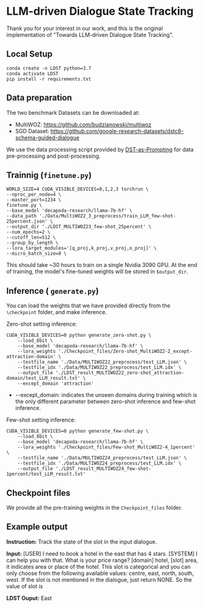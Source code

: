 # LLM-driven Dialogue State Tracking
Thank you for your interest in our work, and this is the original implementation of "Towards LLM-driven Dialogue State Tracking".

## Local Setup
```
conda create -n LDST python=3.7
conda activate LDST
pip install -r requirements.txt
```

## Data preparation
The two benchmark Datasets can be downloaded at:
* MultiWOZ: https://github.com/budzianowski/multiwoz
* SGD Dataset: https://github.com/google-research-datasets/dstc8-schema-guided-dialogue

We use the data processing script provided by [DST-as-Prompting](https://github.com/chiahsuan156/DST-as-Prompting) for data pre-processing and post-processing.


## Trainnig (`finetune.py`)
```
WORLD_SIZE=4 CUDA_VISIBLE_DEVICES=0,1,2,3 torchrun \
--nproc_per_node=4 \
--master_port=1234 \
finetune.py \
--base_model 'decapoda-research/llama-7b-hf' \
--data_path './Data/MultiWOZ2_3_preprocess/train_LLM_few-shot-25percent.json' \
--output_dir './LDST_MULTIWOZ23_few-shot_25percent' \
--num_epochs=2 \
--cutoff_len=512 \
--group_by_length \
--lora_target_modules='[q_proj,k_proj,v_proj,o_proj]' \
--micro_batch_size=8 \
```
This should take ~30 hours to train on a single Nvidia 3090 GPU. At the end of training, the model's fine-tuned weights will be stored in `$output_dir`.

## Inference ( `generate.py`)
You can load the weights that we have provided directly from the `\checkpoint` folder, and make inference.

Zero-shot setting inference:
```
CUDA_VISIBLE_DEVICES=0 python generate_zero-shot.py \
    --load_8bit \
    --base_model 'decapoda-research/llama-7b-hf' \
    --lora_weights './Checkpoint_files/Zero-shot_MultiWOZ2-2_except-attraction-domain' \
    --testfile_name './Data/MULTIWOZ22_preprocess/test_LLM.json' \
    --testfile_idx './Data/MULTIWOZ22_preprocess/test_LLM.idx' \
    --output_file './LDST_result_MULTIWOZ22_zero-shot_attraction-domain/test_LLM_result.txt' \
    --except_domain 'attraction'
```
* --except_domain: indicates the unseen domains during training which is the only different parameter between zero-shot inference and few-shot inference.

Few-shot setting inference:
```
CUDA_VISIBLE_DEVICES=0 python generate_few-shot.py \
    --load_8bit \
    --base_model 'decapoda-research/llama-7b-hf' \
    --lora_weights './Checkpoint_files/Few-shot_MultiWOZ2-4_1percent' \
    --testfile_name './Data/MULTIWOZ24_preprocess/test_LLM.json' \
    --testfile_idx './Data/MULTIWOZ24_preprocess/test_LLM.idx' \
    --output_file './LDST_result_MULTIWOZ24_few-shot-1percent/test_LLM_result.txt' 
```

## Checkpoint files
We provide all the pre-training weights in the `Checkpoint_files` folder.

## Example output
**Instruction:** Track the state of the slot <hotel-area> in the input dialogue.

**Input:** [USER] I need to book a hotel in the east that has 4 stars. [SYSTEM] I can help you with that. What is your price range? [domain] hotel, [slot] area, it indicates area or place of the hotel. This slot is categorical and you can only choose from the following available values: centre, east, north, south, west.
If the slot is not mentioned in the dialogue, just return NONE. So the value of slot <hotel-area> is


**LDST Ouput:** East
